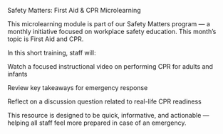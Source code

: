 Safety Matters: First Aid & CPR Microlearning

This microlearning module is part of our Safety Matters program — a monthly initiative focused on workplace safety education. This month’s topic is First Aid and CPR.

In this short training, staff will:

Watch a focused instructional video on performing CPR for adults and infants

Review key takeaways for emergency response

Reflect on a discussion question related to real-life CPR readiness

This resource is designed to be quick, informative, and actionable — helping all staff feel more prepared in case of an emergency.
